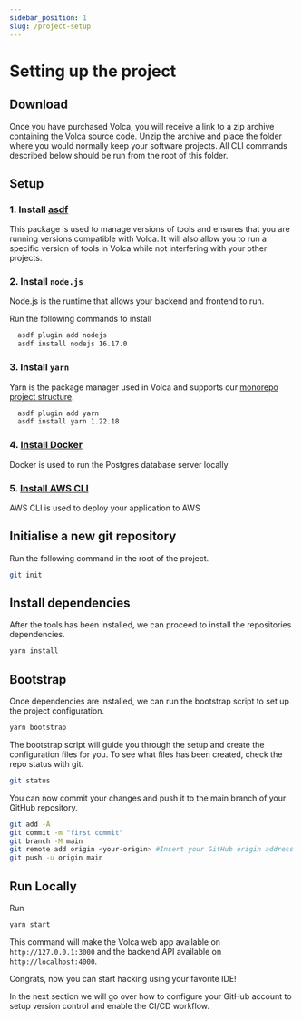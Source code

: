 ```yaml
---
sidebar_position: 1
slug: /project-setup
---
```


# Setting up the project

## Download

Once you have purchased Volca, you will receive a link to a zip archive containing the Volca source code. Unzip the archive and place the folder where you would normally keep your software projects. All CLI commands described below should be run from the root of this folder.

## Setup

### 1. Install [asdf](https://asdf-vm.com/guide/getting-started.html)

This package is used to manage versions of tools and ensures that you are running versions compatible with Volca. It will also allow you to run a specific version of tools in Volca while not interfering with your other projects.

### 2. Install `node.js`

Node.js is the runtime that allows your backend and frontend to run. 

Run the following commands to install
```bash
  asdf plugin add nodejs
  asdf install nodejs 16.17.0
```

### 3. Install `yarn`

Yarn is the package manager used in Volca and supports our [monorepo project structure](/project-structure). 

```bash
  asdf plugin add yarn
  asdf install yarn 1.22.18
```

### 4. [Install Docker](https://docs.docker.com/get-docker/)

Docker is used to run the Postgres database server locally 

### 5. [Install AWS CLI](https://docs.aws.amazon.com/cli/latest/userguide/getting-started-install.html)

AWS CLI is used to deploy your application to AWS


## Initialise a new git repository

Run the following command in the root of the project.

```bash
git init
```

## Install dependencies

After the tools has been installed, we can proceed to install the repositories dependencies.

```bash
yarn install
```

## Bootstrap

Once dependencies are installed, we can run the bootstrap script to set up the project configuration.

```bash
yarn bootstrap
```

The bootstrap script will guide you through the setup and create the configuration files for you. To see what files has been created, check the repo status with git.

```bash
git status
```

You can now commit your changes and push it to the main branch of your GitHub repository.
```bash
git add -A
git commit -m "first commit"
git branch -M main
git remote add origin <your-origin> #Insert your GitHub origin address
git push -u origin main
```

## Run Locally

Run

```bash
yarn start
```

This command will make the Volca web app available on `http://127.0.0.1:3000` and the backend API available on `http://localhost:4000`.

Congrats, now you can start hacking using your favorite IDE!

In the next section we will go over how to configure your GitHub account to setup version control and enable the CI/CD workflow.
